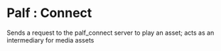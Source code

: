 Palf : Connect
====================

Sends a request to the palf_connect server to play an asset;
acts as an intermediary for media assets
